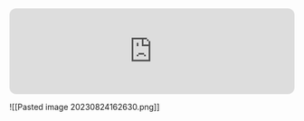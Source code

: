 <iframe style="border-radius:12px" src="https://open.spotify.com/embed/track/1LTx6TeBURMiUI3muKLKUp?utm_source=generator&theme=0" width="100%" height="152" frameBorder="0" allowfullscreen="" allow="autoplay; clipboard-write; encrypted-media; fullscreen; picture-in-picture" loading="lazy"></iframe>

![[Pasted image 20230824162630.png]]